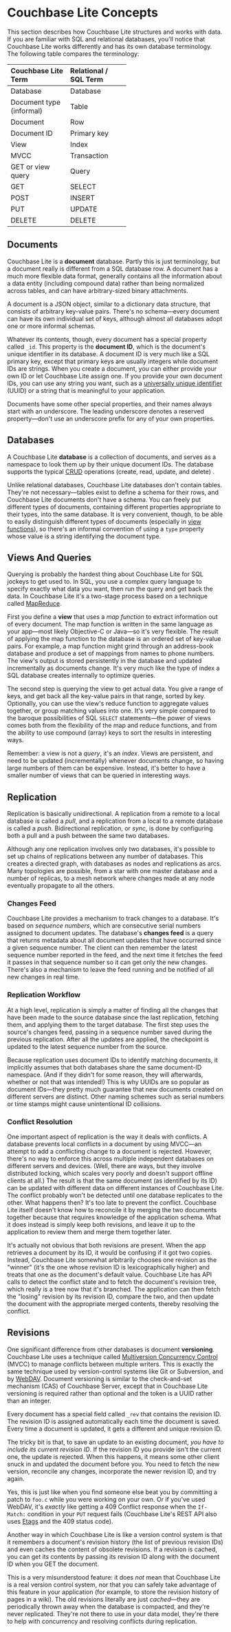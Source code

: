 # Couchbase Lite Concepts

This section describes how Couchbase Lite structures and works with data. If you are familiar with SQL and relational databases, you'll notice that Couchbase Lite works differently and has its own database terminology. The following table compares the terminology:

<table style="width:55%">
<col style="width:50%;text-align:left" />
<thead>
<tr style="text-align:left">
<th> Couchbase Lite Term</th>
<th>Relational / SQL Term</th>
</tr>
</thead>
<tr><td>Database</td><td> Database</td></tr>
<tr><td> Document type (informal)</td><td>Table</td></tr>
<tr><td> Document</td><td>Row</td></tr>
<tr><td> Document ID</td><td>Primary key</td></tr>
<tr><td> View</td><td>Index</td></tr>
<tr><td> MVCC</td><td>Transaction</td></tr>
<tr><td> GET or view query</td><td>Query</td></tr>
<tr><td> GET</td><td>SELECT</td></tr>
<tr><td> POST</td><td>INSERT</td></tr>
<tr><td> PUT</td><td>UPDATE</td></tr>
<tr><td> DELETE</td><td>DELETE</td></tr>
</table>


## Documents

Couchbase Lite is a **document** database. Partly this is just terminology, but a document really is different from a SQL database row. A document has a much more flexible data format, generally contains all the information about a data entity (including compound data) rather than being normalized across tables, and can have arbitrary-sized binary attachments.

A document is a JSON object, similar to a dictionary data structure, that consists of arbitrary key-value pairs. There's no schema—every document can have its own individual set of keys, although almost all databases adopt one or more informal schemas.

Whatever its contents, though, every document has a special property called `_id`. This property is the **document ID**, which is the document's unique identifier in its database. A document ID is very much like a SQL primary key, except that primary keys are usually integers while document IDs are strings.  When you create a document, you can either provide your own ID or let Couchbase Lite assign one. If you provide your own document IDs, you can use any string you want, such as a [universally unique identifier](http://en.wikipedia.org/wiki/Uuid) (UUID) or a string that is meaningful to your application.

Documents have some other special properties, and their names always start with an underscore. The leading underscore denotes a reserved property—don't use an underscore prefix for any of your own properties.


## Databases

A Couchbase Lite **database** is a collection of documents, and serves as a namespace to look them up by their unique document IDs. The database supports the typical [CRUD](http://en.wikipedia.org/wiki/Create,_read,_update_and_delete) operations (create, read, update, and delete) .

Unlike relational databases, Couchbase Lite databases don't contain tables. They're not necessary—tables exist to define a schema for their rows, and Couchbase Lite documents don't have a schema. You can freely put different types of documents, containing different properties appropriate to their types, into the same database. It is very convenient, though, to be able to easily distinguish different types of documents (especially in [view functions](#views-and-queries)), so there's an informal convention of using a `type` property whose value is a string identifying the document type.


## Views And Queries

Querying is probably the hardest thing about Couchbase Lite for SQL jockeys to get used to. In SQL, you use a complex query language to specify exactly what data you want, then run the query and get back the data. In Couchbase Lite it's a two-stage process based on a technique called [MapReduce](http://en.wikipedia.org/wiki/MapReduce).

First you define a **view** that uses a _map function_ to extract information out of every document. The map function is written in the same language as your app—most likely Objective-C or Java—so it's very flexible. The result of applying the map function to the database is an ordered set of key-value pairs. For example, a map function might grind through an address-book database and produce a set of mappings from names to phone numbers. The view's output is stored persistently in the database and updated incrementally as documents change. It's very much like the type of index a SQL database creates internally to optimize queries.

The second step is querying the view to get actual data. You give a range of keys, and get back all the key-value pairs in that range, sorted by key. Optionally, you can use the view's reduce function to aggregate values together, or group matching values into one. It's very simple compared to the baroque possibilities of SQL `SELECT` statements—the power of views comes both from the flexibility of the map and reduce functions, and from the ability to use compound (array) keys to sort the results in interesting ways.

Remember: a view is not a _query_, it's an _index_. Views are persistent, and need to be updated (incrementally) whenever documents change, so having large numbers of them can be expensive. Instead, it's better to have a smaller number of views that can be queried in interesting ways.


## Replication

Replication is basically unidirectional. A replication from a remote to a local database is called a *pull*, and a replication from a local to a remote database is called a *push*. Bidirectional replication, or *sync*, is done by configuring both a pull and a push between the same two databases.

Although any one replication involves only two databases, it's possible to set up chains of replications between any number of databases. This creates a directed graph, with databases as nodes and replications as arcs. Many topologies are possible, from a star with one master database and a number of replicas, to a mesh network where changes made at any node eventually propagate to all the others.

### Changes Feed

Couchbase Lite provides a mechanism to track changes to a database. It's based on _sequence numbers_, which are consecutive serial numbers assigned to document updates. The database's **changes feed** is a query that returns metadata about all document updates that have occurred since a given sequence number. The client can then remember the latest sequence number reported in the feed, and the next time it fetches the feed it passes in that sequence number so it can get only the new changes. There's also a mechanism to leave the feed running and be notified of all new changes in real time.

### Replication Workflow

At a high level, replication is simply a matter of finding all the changes that have been made to the source database since the last replication, fetching them, and applying them to the target database. The first step uses the source's changes feed, passing in a sequence number saved during the previous replication. After all the updates are applied, the checkpoint is updated to the latest sequence number from the source.

Because replication uses document IDs to identify matching documents, it implicitly assumes that both databases share the same document-ID namespace. (And if they didn't for some reason, they will afterwards, whether or not that was intended!) This is why UUIDs are so popular as document IDs—they pretty much guarantee that new documents created on different servers are distinct. Other naming schemes such as serial numbers or time stamps might cause unintentional ID collisions.

### Conflict Resolution

One important aspect of replication is the way it deals with conflicts. A database prevents local conflicts in a document by using MVCC—an attempt to add a conflicting change to a document is rejected. However, there's no way to enforce this across multiple independent databases on different servers and devices. (Well, there are ways, but they involve distributed locking, which scales very poorly and doesn't support offline clients at all.) The result is that the same document (as identified by its ID) can be updated with different data on different instances of Couchbase Lite. The conflict probably won't be detected until one database replicates to the other. What happens then? It's too late to prevent the conflict.  Couchbase Lite itself doesn't know how to reconcile it by merging the two documents together because that requires knowledge of the application schema. What it does instead is simply keep both revisions, and leave it up to the application to review them and merge them together later.

It's actually not obvious that both revisions are present. When the app retrieves a document by its ID, it would be confusing if it got two copies. Instead, Couchbase Lite somewhat arbitrarily chooses one revision as the "winner" (it's the one whose revision ID is lexicographically higher) and treats that one as the document's default value. Couchbase Lite has API calls to detect the conflict state and to fetch the document's revision tree, which really is a tree now that it's branched. The application can then fetch the "losing" revision by its revision ID, compare the two, and then update the document with the appropriate merged contents, thereby resolving the conflict.


## Revisions

One significant difference from other databases is document **versioning**. Couchbase Lite uses a technique called [Multiversion Concurrency Control](http://en.wikipedia.org/wiki/Multiversion_concurrency_control) (MVCC) to manage conflicts between multiple writers. This is exactly the same technique used by version-control systems like Git or Subversion, and by [WebDAV](http://en.wikipedia.org/wiki/Webdav). Document versioning is similar to the check-and-set mechanism (CAS) of Couchbase Server, except that in Couchbase Lite versioning is required rather than optional and the token is a UUID rather than an integer.

Every document has a special field called `_rev` that contains the revision ID. The revision ID is assigned automatically each time the document is saved. Every time a document is updated, it gets a different and unique revision ID.

The tricky bit is that, to save an update to an existing document, _you have to include its current revision ID_. If the revision ID you provide isn't the current one, the update is rejected. When this happens, it means some other client snuck in and updated the document before you. You need to fetch the new version, reconcile any changes, incorporate the newer revision ID, and try again.

Yes, this is just like when you find someone else beat you by committing a patch to `foo.c` while you were working on your own. Or if you've used WebDAV, it's _exactly_ like getting a 409 Conflict response when the `If-Match:` condition in your `PUT` request fails (Couchbase Lite's REST API also uses [Etags](http://en.wikipedia.org/wiki/HTTP_ETag) and the 409 status code).

Another way in which Couchbase Lite is like a version control system is that it remembers a document's revision history (the list of previous revision IDs) and even caches the content of obsolete revisions. If a revision is cached, you can get its contents by passing its revision ID along with the document ID when you GET the document.

This is a very misunderstood feature: it does _not_ mean that Couchbase Lite is a real version control system, nor that you can safely take advantage of this feature in your application (for example, to store the revision history of pages in a wiki). The old revisions literally are just  *cached*—they are periodically thrown away when the database is compacted, and they're never replicated. They're not there to use in your data model, they're there to help with concurrency and resolving conflicts during replication.
